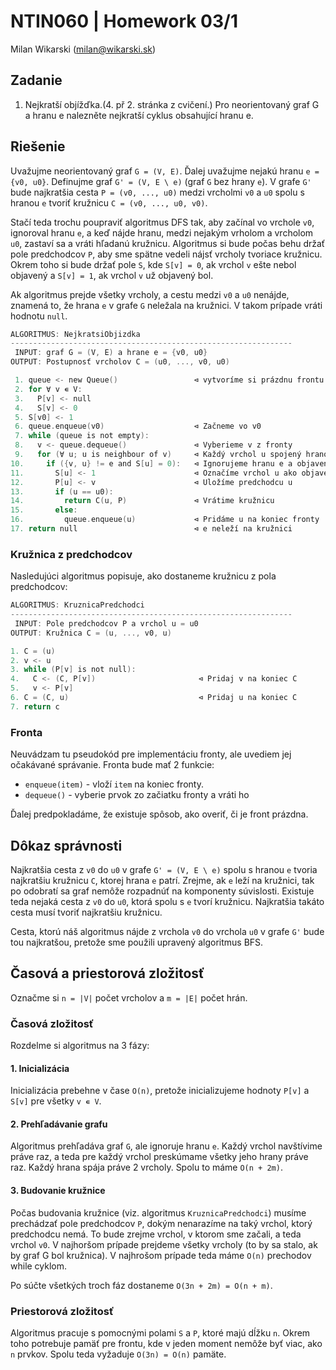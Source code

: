 # NTIN060 | Homework 03/1

Milan Wikarski (milan@wikarski.sk)

## Zadanie

1. Nejkratší objížďka.(4. př 2. stránka z cvičení.) Pro neorientovaný graf G a hranu e nalezněte nejkratší cyklus obsahující hranu e. 

## Riešenie

Uvažujme neorientovaný graf `G = (V, E)`. Ďalej uvažujme nejakú hranu `e = {v0, u0}`. Definujme graf `G' = (V, E \ e)` (graf `G` bez hrany `e`). V grafe `G'` bude najkratšia cesta `P = (v0, ..., u0)` medzi vrcholmi `v0` a `u0` spolu s hranou `e` tvoriť kružnicu `C = (v0, ..., u0, v0)`.

Stačí teda trochu poupraviť algoritmus DFS tak, aby začínal vo vrchole `v0`, ignoroval hranu `e`, a keď nájde hranu, medzi nejakým vrholom a vrcholom `u0`, zastaví sa a vráti hľadanú kružnicu. Algoritmus si bude počas behu držať pole predchodcov `P`, aby sme spätne vedeli nájsť vrcholy tvoriace kružnicu. Okrem toho si bude držať pole `S`, kde `S[v] = 0`, ak vrchol `v` ešte nebol objavený a `S[v] = 1`, ak vrchol `v` už objavený bol.

Ak algoritmus prejde všetky vrcholy, a cestu medzi `v0` a `u0` nenájde, znamená to, že hrana `e` v grafe `G` neležala na kružnici. V takom prípade vráti hodnotu `null`.

```C
ALGORITMUS: NejkratsiObjizdka
---------------------------------------------------------------
 INPUT: graf G = (V, E) a hrane e = {v0, u0}
OUTPUT: Postupnosť vrcholov C = (u0, ..., v0, u0)

 1. queue <- new Queue()                 ⊲ vytvoríme si prázdnu frontu
 2. for ∀ v ∊ V:
 3.   P[v] <- null
 4.   S[v] <- 0
 5. S[v0] <- 1
 6. queue.enqueue(v0)                    ⊲ Začneme vo v0
 7. while (queue is not empty):
 8.   v <- queue.dequeue()               ⊲ Vyberieme v z fronty
 9.   for (∀ u; u is neighbour of v)     ⊲ Každý vrchol u spojený hranou s vrcholom v
10.     if ({v, u} != e and S[u] = 0):   ⊲ Ignorujeme hranu e a objavené vrcholy
11.       S[u] <- 1                      ⊲ Označíme vrchol u ako objavený
12.       P[u] <- v                      ⊲ Uložíme predchodcu u
13.       if (u == u0):
14.         return C(u, P)               ⊲ Vrátime kružnicu
15.       else:
16.         queue.enqueue(u)             ⊲ Pridáme u na koniec fronty
17. return null                          ⊲ e neleží na kružnici
```

### Kružnica z predchodcov

Nasledujúci algoritmus popisuje, ako dostaneme kružnicu z pola predchodcov:

```C
ALGORITMUS: KruznicaPredchodci
---------------------------------------------------------------
 INPUT: Pole predchodcov P a vrchol u = u0
OUTPUT: Kružnica C = (u, ..., v0, u)

1. C = (u)
2. v <- u
3. while (P[v] is not null):
4.   C <- (C, P[v])                       ⊲ Pridaj v na koniec C
5.   v <- P[v]
6. C = (C, u)                             ⊲ Pridaj u na koniec C
7. return c
```

### Fronta

Neuvádzam tu pseudokód pre implementáciu fronty, ale uvediem jej očakávané správanie. Fronta bude mať 2 funkcie:

- `enqueue(item)` - vloží `item` na koniec fronty.
- `dequeue()` - vyberie prvok zo začiatku fronty a vráti ho

Ďalej predpokladáme, že existuje spôsob, ako overiť, či je front prázdna.

## Dôkaz správnosti

Najkratšia cesta z `v0` do `u0` v grafe `G' = (V, E \ e)` spolu s hranou `e` tvoria najkratšiu kružnicu `C`, ktorej hrana `e` patrí. Zrejme, ak `e` leží na kružnici, tak po odobratí sa graf nemôže rozpadnúť na komponenty súvislosti. Existuje teda nejaká cesta z `v0` do `u0`, ktorá spolu s `e` tvorí kružnicu. Najkratšia takáto cesta musí tvoriť najkratšiu kružnicu.

Cesta, ktorú náš algoritmus nájde z vrchola `v0` do vrchola `u0` v grafe `G'` bude tou najkratšou, pretože sme použili upravený algoritmus BFS.

## Časová a priestorová zložitosť

Označme si `n = |V|` počet vrcholov a `m = |E|` počet hrán.

### Časová zložitosť

Rozdelme si algoritmus na 3 fázy:

#### 1. Inicializácia

Inicializácia prebehne v čase `O(n)`, pretože inicializujeme hodnoty `P[v]` a `S[v]` pre všetky `v ∊ V`.

#### 2. Prehľadávanie grafu

Algoritmus prehľadáva graf `G`, ale ignoruje hranu `e`. Každý vrchol navštívime práve raz, a teda pre každý vrchol preskúmame všetky jeho hrany práve raz. Každý hrana spája práve 2 vrcholy. Spolu to máme `O(n + 2m)`.

#### 3. Budovanie kružnice

Počas budovania kružnice (viz. algoritmus `KruznicaPredchodci`) musíme prechádzať pole predchodcov `P`, dokým nenarazíme na taký vrchol, ktorý predchodcu nemá. To bude zrejme vrchol, v ktorom sme začali, a teda vrchol `v0`. V najhoršom prípade prejdeme všetky vrcholy (to by sa stalo, ak by graf G bol kružnica). V najhrošom prípade teda máme `O(n)` prechodov while cyklom.

Po súčte všetkých troch fáz dostaneme `O(3n + 2m) = O(n + m)`.

### Priestorová zložitosť

Algoritmus pracuje s pomocnými polami `S` a `P`, ktoré majú dĺžku `n`. Okrem toho potrebuje pamäť pre frontu, kde v jeden moment nemôže byť viac, ako `n` prvkov. Spolu teda vyžaduje `O(3n) = O(n)` pamäte.
